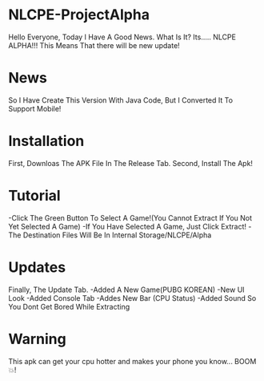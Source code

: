 # NLCPE-ProjectAlpha
Hello Everyone, Today I Have A Good News. What Is It? Its..... NLCPE ALPHA!!!
This Means That there will be new update!

# News
So I Have Create This Version With Java Code, But I Converted It To Support Mobile!

# Installation
First, Downloas The APK File In The Release Tab. Second, Install The Apk!

# Tutorial
-Click The Green Button To Select A Game!(You Cannot Extract If You Not Yet Selected A Game)
-If You Have Selected A Game, Just Click Extract!
-The Destination Files Will Be In Internal Storage/NLCPE/Alpha

# Updates
Finally, The Update Tab.
-Added A New Game(PUBG KOREAN)
-New UI Look
-Added Console Tab
-Addes New Bar (CPU Status)
-Added Sound So You Dont Get Bored While Extracting

# Warning
This apk can get your cpu hotter and makes your phone you know... BOOM 💥!
